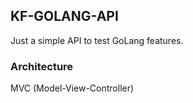 ## KF-GOLANG-API

Just a simple API to test GoLang features.

### Architecture

MVC (Model-View-Controller)